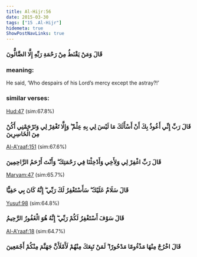 ```yaml
---
title: Al-Hijr:56
date: 2015-03-30
tags: ["15 .Al-Hijr"]
hidemeta: true 
ShowPostNavLinks: true 
---
```

### قَالَ وَمَنْ يَقْنَطُ مِنْ رَحْمَةِ رَبِّهِ إِلَّا الضَّالُّونَ
### meaning: 
He said, ‘Who despairs of his Lord’s mercy except the astray?!’
### similar verses: 

[Hud:47](/11/47) (sim:67.8%)

### قَالَ رَبِّ إِنِّي أَعُوذُ بِكَ أَنْ أَسْأَلَكَ مَا لَيْسَ لِي بِهِ عِلْمٌ ۖ وَإِلَّا تَغْفِرْ لِي وَتَرْحَمْنِي أَكُنْ مِنَ الْخَاسِرِينَ

[Al-A'raaf:151](/7/151) (sim:67.6%)

### قَالَ رَبِّ اغْفِرْ لِي وَلِأَخِي وَأَدْخِلْنَا فِي رَحْمَتِكَ ۖ وَأَنْتَ أَرْحَمُ الرَّاحِمِينَ

[Maryam:47](/19/47) (sim:65.7%)

### قَالَ سَلَامٌ عَلَيْكَ ۖ سَأَسْتَغْفِرُ لَكَ رَبِّي ۖ إِنَّهُ كَانَ بِي حَفِيًّا

[Yusuf:98](/12/98) (sim:64.8%)

### قَالَ سَوْفَ أَسْتَغْفِرُ لَكُمْ رَبِّي ۖ إِنَّهُ هُوَ الْغَفُورُ الرَّحِيمُ

[Al-A'raaf:18](/7/18) (sim:64.7%)

### قَالَ اخْرُجْ مِنْهَا مَذْءُومًا مَدْحُورًا ۖ لَمَنْ تَبِعَكَ مِنْهُمْ لَأَمْلَأَنَّ جَهَنَّمَ مِنْكُمْ أَجْمَعِينَ
